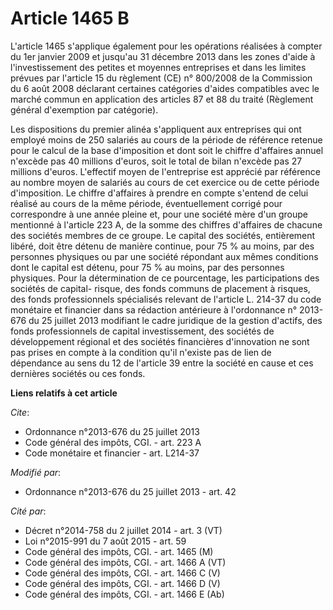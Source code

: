 # Article 1465 B

L'article 1465 s'applique également pour les opérations réalisées à compter du 1er janvier 2009 et jusqu'au 31 décembre 2013
dans les zones d'aide à l'investissement des petites et moyennes entreprises et dans les limites prévues par l'article 15 du
règlement (CE) n° 800/2008 de la Commission du 6 août 2008 déclarant certaines catégories d'aides compatibles avec le marché
commun en application des articles 87 et 88 du traité (Règlement général d'exemption par catégorie). 

Les dispositions du premier alinéa s'appliquent aux entreprises qui ont employé moins de 250 salariés au cours de la période
de référence retenue pour le calcul de la base d'imposition et dont soit le chiffre d'affaires annuel n'excède pas 40
millions d'euros, soit le total de bilan n'excède pas 27 millions d'euros. L'effectif moyen de l'entreprise est apprécié par
référence au nombre moyen de salariés au cours de cet exercice ou de cette période d'imposition. Le chiffre d'affaires à
prendre en compte s'entend de celui réalisé au cours de la même période, éventuellement corrigé pour correspondre à une année
pleine et, pour une société mère d'un groupe mentionné à l'article 223 A, de la somme des chiffres d'affaires de chacune des
sociétés membres de ce groupe. Le capital des sociétés, entièrement libéré, doit être détenu de manière continue, pour 75 %
au moins, par des personnes physiques ou par une société répondant aux mêmes conditions dont le capital est détenu, pour 75 %
au moins, par des personnes physiques. Pour la détermination de ce pourcentage, les participations des sociétés de capital-
risque, des fonds communs de placement à risques, des fonds professionnels spécialisés relevant de l'article L. 214-37 du
code monétaire et financier dans sa rédaction antérieure à l'ordonnance n° 2013-676 du 25 juillet 2013 modifiant le cadre
juridique de la gestion d'actifs, des fonds professionnels de capital investissement, des sociétés de développement régional
et des sociétés financières d'innovation ne sont pas prises en compte à la condition qu'il n'existe pas de lien de dépendance
au sens du 12 de l'article 39 entre la société en cause et ces dernières sociétés ou ces fonds.

**Liens relatifs à cet article**

_Cite_:

  - Ordonnance n°2013-676 du 25 juillet 2013
  - Code général des impôts, CGI. - art. 223 A
  - Code monétaire et financier - art. L214-37

_Modifié par_:

  - Ordonnance n°2013-676 du 25 juillet 2013 - art. 42

_Cité par_:

  - Décret n°2014-758 du 2 juillet 2014 - art. 3 (VT)
  - Loi n°2015-991 du 7 août 2015 - art. 59
  - Code général des impôts, CGI. - art. 1465 (M)
  - Code général des impôts, CGI. - art. 1466 A (VT)
  - Code général des impôts, CGI. - art. 1466 C (V)
  - Code général des impôts, CGI. - art. 1466 D (V)
  - Code général des impôts, CGI. - art. 1466 E (Ab)
